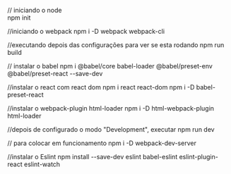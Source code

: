 // iniciando o node </br>
npm init

//iniciando o webpack
npm i -D webpack webpack-cli

//executando depois das configurações para ver se esta rodando
npm run build

// instalar o babel
npm i @babel/core babel-loader @babel/preset-env @babel/preset-react --save-dev

//instalar o react com react dom
npm i react react-dom
npm i -D babel-preset-react

//instalar o webpack-plugin html-loader
npm i -D html-webpack-plugin html-loader

//depois de configurado o modo "Development", executar
npm run dev

// para colocar em funcionamento
npm i -D webpack-dev-server

//instalar o Eslint
npm install --save-dev eslint babel-eslint eslint-plugin-react eslint-watch
